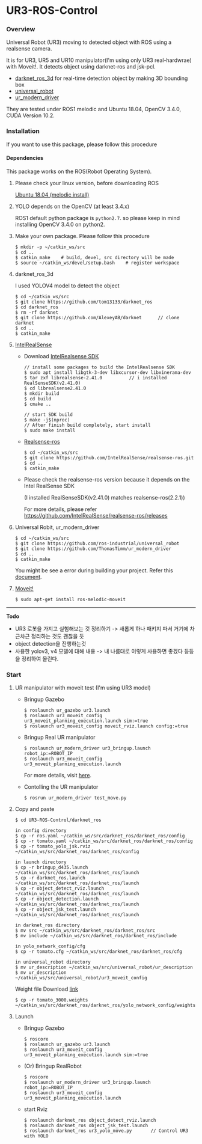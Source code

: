# UR3-ROS-Control

### Overview

Universal Robot (UR3) moving to detected object with ROS using a realsense camera.

It is for UR3, UR5 and UR10 manipulator(I'm using only UR3 real-hardwrae) with Moveit!. It detects object using darknet-ros and jsk-pcl.

- [darknet_ros_3d](https://github.com/IntelligentRoboticsLabs/gb_visual_detection_3d) for real-time detection object by making 3D bounding box
- [universal_robot](http://wiki.ros.org/action/show/universal_robots?action=show&redirect=universal_robot)
- [ur_modern_driver](http://wiki.ros.org/ur_modern_driver)

They are tested under ROS1 melodic and Ubuntu 18.04, OpenCV 3.4.0, CUDA Version 10.2.

### Installation

If you want to use this package, please follow this procedure

#### Dependencies

This package works on the ROS(Robot Operating System).

1. Please check your linux version, before downloading ROS 

   [Ubuntu 18.04 (melodic install)](http://wiki.ros.org/melodic/Installation/Ubuntu)

2. YOLO depends on the OpenCV (at least 3.4.x)

   ROS1 default python package is `python2.7`. so please keep in mind installing OpenCV 3.4.0 on python2. 

3. Make your own package. Please follow this procedure

   ```
   $ mkdir -p ~/catkin_ws/src
   $ cd ..
   $ catkin_make	# build, devel, src directory will be made
   $ source ~/catkin_ws/devel/setup.bash	# register workspace
   ```

4. darknet_ros_3d

   I used YOLOV4 model to detect the object 

   ```
   $ cd ~/catkin_ws/src
   $ git clone https://github.com/tom13133/darknet_ros			
   $ cd darknet_ros
   $ rm -rf darknet
   $ git clone https://github.com/AlexeyAB/darknet 		// clone darknet
   $ cd ..
   $ catkin_make
   ```

5. [IntelRealSense](https://github.com/IntelRealSense)

   - Download [IntelRealsense SDK](https://github.com/IntelRealSense/librealsense/releases) 

     ```
     // install some packages to build the IntelRealsense SDK
     $ sudo apt install libgtk-3-dev libxcursor-dev libxinerama-dev
     $ tar zxf librealsense-2.41.0			// i installed RealSenseSDK(v2.41.0)
     $ cd librealsense2.41.0
     $ mkdir build
     $ cd build
     $ cmake ..
     
     // start SDK build
     $ make -j$(nproc)
     // After finish build completely, start install
     $ sudo make install
     ```

   - [Realsense-ros](https://github.com/IntelRealSense/realsense-ros)

     ```
     $ cd ~/catkin_ws/src
     $ git clone https://github.com/IntelRealSense/realsense-ros.git
     $ cd ..
     $ catkin_make
     ```

   - Please check the realsense-ros version because it depends on the Intel RealSense SDK

     (I installed RealSenseSDK(v2.41.0) matches realsense-ros(2.2.1))

     For more details, please refer https://github.com/IntelRealSense/realsense-ros/releases

6. Universal Robit, ur_modern_driver

   ```
   $ cd ~/catkin_ws/src
   $ git clone https://github.com/ros-industrial/universal_robot
   $ git clone https://github.com/ThomasTimm/ur_modern_driver
   $ cd ..
   $ catkin_make
   ```

   You might be see a error during building your project. Refer this [document](https://github.com/ros-industrial/ur_modern_driver/issues/58).

7. [Moveit!](https://moveit.ros.org/)

   ```
   $ sudo apt-get install ros-melodic-moveit
   ```



---

**Todo**

- UR3 로봇을 가지고 실험해보는 것 정리하기 -> 새롭게 하나 패키지 파서 거기에 차근차근 정리하는 것도 괜찮을 듯
- object detection을 진행하는것
- 사용한 yolov3, v4 모델에 대해 내용 -> 내 나름대로 이렇게 사용하면 좋겠다 등등을 정리하여 올린다.



### Start

1. UR manipulator with moveit test (I'm using UR3 model)

   - Bringup Gazebo

     ```
     $ roslaunch ur_gazebo ur3.launch
     $ roslaunch ur3_moveit_config ur3_moveit_planning_execution.launch sim:=true
     $ roslaunch ur3_moveit_config moveit_rviz.launch config:=true
     ```

   - Bringup Real UR manipulator

     ```
     $ roslaunch ur_modern_driver ur3_bringup.launch robot_ip:=ROBOT_IP
     $ roslaunch ur3_moveit_config ur3_moveit_planning_execution.launch
     ```

     For more details, visit [here](http://wiki.ros.org/universal_robot/Tutorials/Getting%20Started%20with%20a%20Universal%20Robot%20and%20ROS-Industrial).

   - Contolling the UR manipulator

     ```
     $ rosrun ur_modern_driver test_move.py
     ```

2. Copy and paste

   ```
   $ cd UR3-ROS-Control/darknet_ros
   
   in config directory
   $ cp -r ros.yaml ~/catkin_ws/src/darknet_ros/darknet_ros/config
   $ cp -r tomato.yaml ~/catkin_ws/src/darknet_ros/darknet_ros/config
   $ cp -r tomato_yolo_jsk.rviz ~/catkin_ws/src/darknet_ros/darknet_ros/config
   
   in launch directory
   $ cp -r bringup_d435.launch ~/catkin_ws/src/darknet_ros/darknet_ros/launch
   $ cp -r darknet_ros.launch ~/catkin_ws/src/darknet_ros/darknet_ros/launch
   $ cp -r object_detect_rviz.launch ~/catkin_ws/src/darknet_ros/darknet_ros/launch
   $ cp -r object_detection.launch ~/catkin_ws/src/darknet_ros/darknet_ros/launch
   $ cp -r object_jsk_test.launch ~/catkin_ws/src/darknet_ros/darknet_ros/launch
   
   in darknet_ros directory
   $ mv src ~/catkin_ws/src/darknet_ros/darknet_ros/src
   $ mv include ~/catkin_ws/src/darknet_ros/darknet_ros/include
   
   in yolo_network_config/cfg
   $ cp -r tomato.cfg ~/catkin_ws/src/darknet_ros/darknet_ros/cfg
   
   in universal_robot directory
   $ mv ur_description ~/catkin_ws/src/universal_robot/ur_description
   $ mv ur_description ~/catkin_ws/src/universal_robot/ur3_moveit_config
   ```

   Weight file Download [link](https://drive.google.com/file/d/1f615qxgQMaswqy6ZJyNqtfsV400mJbBY/view)

   ```
   $ cp -r tomato_3000.weights ~/catkin_ws/src/darknet_ros/darknet_ros/yolo_network_config/weights
   ```

3. Launch

   - Bringup Gazebo

     ```
     $ roscore
     $ roslaunch ur_gazebo ur3.launch
     $ roslaunch ur3_moveit_config ur3_moveit_planning_execution.launch sim:=true
     ```

   - (Or) Bringup RealRobot

     ```
     $ roscore
     $ roslaunch ur_modern_driver ur3_bringup.launch robot_ip:=ROBOT_IP
     $ roslaunch ur3_moveit_config ur3_moveit_planning_execution.launch
     ```

   - start Rviz

     ```
     $ roslaunch darknet_ros object_detect_rviz.launch
     $ roslaunch darknet_ros object_jsk_test.launch
     $ roslaunch darknet_ros ur3_yolo_move.py 		// Control UR3 with YOLO  
     ```

     

   


